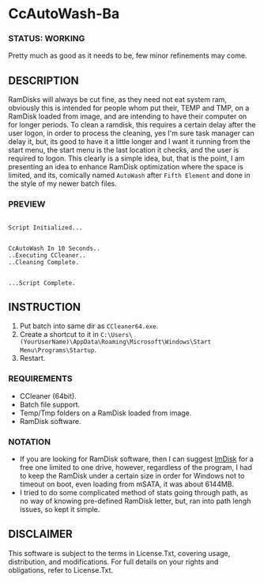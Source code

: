 # CcAutoWash-Ba

### STATUS: WORKING
Pretty much as good as it needs to be, few minor refinements may come.

## DESCRIPTION
RamDisks will always be cut fine, as they need not eat system ram, obviously this is intended for people whom put their, TEMP and TMP, on a RamDisk loaded from image, and are intending to have their computer on for longer periods. To clean a ramdisk, this requires a certain delay after the user logon, in order to process the cleaning, yes I'm sure task manager can delay it, but, its good to have it a little longer and I want it running from the start menu, the start menu is the last location it checks, and the user is required to logon. This clearly is a simple idea, but, that is the point, I am presenting an idea to enhance RamDisk optimization where the space is limited, and its, comically named `AutoWash` after `Fifth Element` and done in the style of my newer batch files.

### PREVIEW
```

Script Initialized...


CcAutoWash In 10 Seconds..
..Executing CCleaner..
..Cleaning Complete.


...Script Complete.

```

## INSTRUCTION
1. Put batch into same dir as `CCleaner64.exe`.
2. Create a shortcut to it in `C:\Users\(YourUserName)\AppData\Roaming\Microsoft\Windows\Start Menu\Programs\Startup`.
3. Restart.

### REQUIREMENTS
- CCleaner (64bit).
- Batch file support.
- Temp/Tmp folders on a RamDisk loaded from image.
- RamDisk software.

### NOTATION
- If you are looking for RamDisk software, then I can suggest [ImDisk](https://github.com/LTRData/ImDisk) for a free one limited to one drive, however, regardless of the program, I had to keep the RamDisk under a certain size in order for Windows not to timeout on boot, even loading from mSATA, it was about 6144MB. 
- I tried to do some complicated method of stats going through path, as no way of knowing pre-defined RamDisk letter, but, ran into path lengh issues, so kept it simple. 

## DISCLAIMER
This software is subject to the terms in License.Txt, covering usage, distribution, and modifications. For full details on your rights and obligations, refer to License.Txt.
